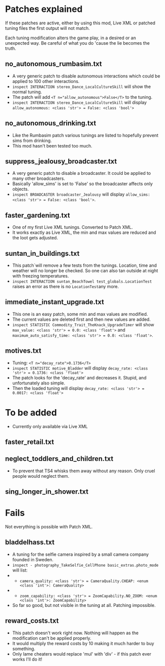 # Patches explained
If these patches are active, either by using this mod, Live XML or patched tuning files the first output will not match.

Each tuning modification alters the game play, in a desired or an unexpected way. Be careful of what you do 'cause the lie becomes the truth.

## no_autonomous_rumbasim.txt
* A very generic patch to disable autonomous interactions which could be applied to 100 other interactions.
* `inspect INTERACTION stereo_Dance_LocalCultureSkill` will show the normal tuning.
* The patch will add `<T n="allow_autonomous">False</T>` to the tuning.
* `inspect INTERACTION stereo_Dance_LocalCultureSkill` will display `allow_autonomous: <class 'str'> = False: <class 'bool'>`

## no_autonomous_drinking.txt
* Like the Rumbasim patch various tunings are listed to hopefully prevent sims from drinking.
* This mod hasn't been tested too much.

## suppress_jealousy_broadcaster.txt
* A very generic patch to disable a broadcaster. It could be applied to many other broadcasters.
* Basically 'allow_sims' is set to 'False' so the broadcaster affects only objects.
* `inspect BROADCASTER broadcaster_Jealousy` will display `allow_sims: <class 'str'> = False: <class 'bool'>`.

## faster_gardening.txt
* One of my first Live XML tunings. Converted to Patch XML.
* It works exactly as Live XML, the min and max values are reduced and the loot gets adjusted.

## suntan_in_buildings.txt
* This patch`will remove a few tests from the tunings. Location, time and weather will no longer be checked. So one can also tan outside at night with freezing temperatures.
* `inspect INTERACTION suntan_BeachTowel test_globals.LocationTest` raises an error as there is no `LocationTest`any more.

## immediate_instant_upgrade.txt
* This one is an easy patch, some min and max values are modified.
* The current values are deleted first and then new values are added.
* `inspect STATISTIC Commodity_Trait_TheKnack_UpgradeTimer` will show `max_value: <class 'str'> = 0.0: <class 'float'>` and `maximum_auto_satisfy_time: <class 'str'> = 0.0: <class 'float'>`.

## motives.txt
* Tuning: `<T n="decay_rate">0.1736</T>`
* `inspect STATISTIC motive_Bladder` will display `decay_rate: <class 'str'> = 0.1736: <class 'float'>`
* The patch looks for the 'decay_rate' and decreases it. Stupid, and unfortunately also simple.
* Then the loaded tuning will display `decay_rate: <class 'str'> = 0.0017: <class 'float'>`

# To be added
* Currently only available via Live XML
## faster_retail.txt
## neglect_toddlers_and_children.txt 
* To prevent that TS4 whisks them away without any reason. Only cruel people would neglect them.
## sing_longer_in_shower.txt

# Fails
Not everything is possible with Patch XML.

## bladdelhass.txt
* A tuning for the selfie camera inspired by a small camera company founded in Sweden.
* `inspect - photography_TakeSelfie_CellPhone basic_extras.photo_mode` will list:
* * `camera_quality: <class 'str'> = CameraQuality.CHEAP: <enum <class 'int'>: CameraQuality>`
* * `zoom_capability: <class 'str'> = ZoomCapability.NO_ZOOM: <enum <class 'int'>: ZoomCapability>`
* So far so good, but not visible in the tuning at all. Patching impossible.

## reward_costs.txt
* This patch doesn't work right now. Nothing will happen as the modification can't be applied properly.
* It would multiply the reward costs by 10 making it much harder to buy something.
* Only lame cheaters would replace 'mul' with 'div' - if this patch ever works I'll do it!

